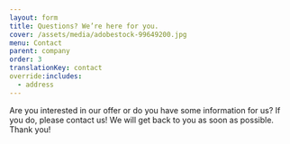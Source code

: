 ```yaml
---
layout: form
title: Questions? We’re here for you.
cover: /assets/media/adobestock-99649200.jpg
menu: Contact
parent: company
order: 3
translationKey: contact
override:includes:
  - address
---
```

Are you interested in our offer or do you have some information for us? If
you do, please contact us! We will get back to you as soon
as possible. Thank you!
